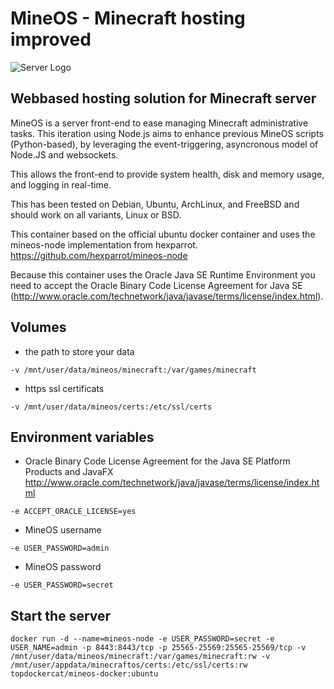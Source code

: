 # MineOS - Minecraft hosting improved

![Server Logo](https://vignette2.wikia.nocookie.net/lotr-minecraft-mod-exiles/images/f/f2/Minecraft_server_setup.png/revision/latest?cb=20160911172557)
## Webbased hosting solution for Minecraft server
MineOS is a server front-end to ease managing Minecraft administrative tasks. This iteration using Node.js aims to enhance previous MineOS scripts (Python-based), by leveraging the event-triggering, asyncronous model of Node.JS and websockets.

This allows the front-end to provide system health, disk and memory usage, and logging in real-time.

This has been tested on Debian, Ubuntu, ArchLinux, and FreeBSD and should work on all variants, Linux or BSD.

This container based on the official ubuntu docker container and uses the mineos-node implementation from hexparrot.
https://github.com/hexparrot/mineos-node

Because this container uses the Oracle Java SE Runtime Environment you need to accept the Oracle Binary Code License Agreement for Java SE (http://www.oracle.com/technetwork/java/javase/terms/license/index.html).

## Volumes
* the path to store your data
```
-v /mnt/user/data/mineos/minecraft:/var/games/minecraft
```
* https ssl certificats
```
-v /mnt/user/data/mineos/certs:/etc/ssl/certs
```
## Environment variables
* Oracle Binary Code License Agreement for the Java SE Platform Products and JavaFX
http://www.oracle.com/technetwork/java/javase/terms/license/index.html
```
-e ACCEPT_ORACLE_LICENSE=yes
```
* MineOS username
```
-e USER_PASSWORD=admin
```
* MineOS password
```
-e USER_PASSWORD=secret
```
## Start the server
```
docker run -d --name=mineos-node -e USER_PASSWORD=secret -e USER_NAME=admin -p 8443:8443/tcp -p 25565-25569:25565-25569/tcp -v /mnt/user/data/mineos/minecraft:/var/games/minecraft:rw -v /mnt/user/appdata/minecraftos/certs:/etc/ssl/certs:rw topdockercat/mineos-docker:ubuntu
```